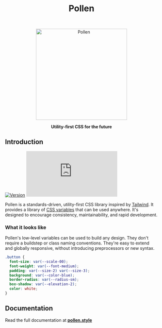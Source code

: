 <h1 align="center"> Pollen </h1> <br>
<p align="center">
  <a href="https://www.pollen.style/">
    <img alt="Pollen" title="Pollen" src="https://i.imgur.com/r7mnqUx.png" width="300">
  </a>
</p>

<p align="center"><b>
Utility-first CSS for the future
  </b></p>

<!-- <p align="center">
  <a href="https://www.npmjs.com/package/pollen-css">
    <img alt="Get it on NPM" title="NPM" src="https://img.shields.io/npm/v/pollen-css.svg?style=flat">
  </a>
  <img alt="Pollen Size" title="Pollen Size" src="https://img.badgesize.io/https://unpkg.com/pollen-css/pollen.css?compression=gzip&label=size">
</p> -->


## Introduction 
[![Version](https://img.shields.io/npm/v/pollen-css.svg?style=flat)](https://www.npmjs.com/package/pollen-css) ![Size](https://img.badgesize.io/https://unpkg.com/pollen-css/pollen.css?compression=gzip&label=size)

Pollen is a standards-driven, utility-first CSS library inspired by [Tailwind](https://tailwindcss.com/). It provides a library of [CSS variables](https://developer.mozilla.org/en-US/docs/Web/CSS/--*) that can be used anywhere. It's designed to encourage consistency, maintainability, and rapid development.

### What it looks like

Pollen's low-level variables can be used to build any design. They don't require a buildstep or class naming conventions. They're easy to extend and globally responsive, without introducing preprocessors or new syntax.

```css
.button {
  font-size: var(--scale-00);
  font-weight: var(--font-medium);
  padding: var(--size-2) var(--size-3);
  background: var(--color-blue);
  border-radius: var(--radius-sm);
  box-shadow: var(--elevation-2);
  color: white;
}
```

## Documentation

Read the full documentation at **[pollen.style](https://www.pollen.style)**
